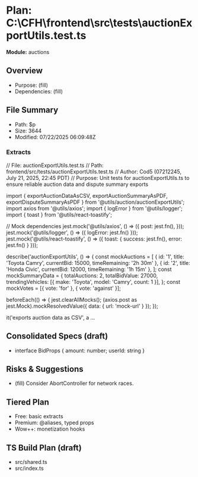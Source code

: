 # Plan: C:\CFH\frontend\src\tests\auctionExportUtils.test.ts
**Module:** auctions

## Overview
- Purpose: (fill)
- Dependencies: (fill)

## File Summary
- Path: $p
- Size: 3644
- Modified: 07/22/2025 06:09:48Z

### Extracts
// File: auctionExportUtils.test.ts
// Path: frontend/src/tests/auctionExportUtils.test.ts
// Author: Cod5 (07212245, July 21, 2025, 22:45 PDT)
// Purpose: Unit tests for auctionExportUtils.ts to ensure reliable auction data and dispute summary exports

import { exportAuctionDataAsCSV, exportAuctionSummaryAsPDF, exportDisputeSummaryAsPDF } from '@utils/auction/auctionExportUtils';
import axios from '@utils/axios';
import { logError } from '@utils/logger';
import { toast } from '@utils/react-toastify';

// Mock dependencies
jest.mock('@utils/axios', () => ({
  post: jest.fn(),
}));
jest.mock('@utils/logger', () => ({ logError: jest.fn() }));
jest.mock('@utils/react-toastify', () => ({ toast: { success: jest.fn(), error: jest.fn() } }));

describe('auctionExportUtils', () => {
  const mockAuctions = [
    { id: '1', title: 'Toyota Camry', currentBid: 15000, timeRemaining: '2h 30m' },
    { id: '2', title: 'Honda Civic', currentBid: 12000, timeRemaining: '1h 15m' },
  ];
  const mockSummaryData = {
    totalAuctions: 2,
    totalBidValue: 27000,
    trendingVehicles: [{ make: 'Toyota', model: 'Camry', count: 1 }],
  };
  const mockVotes = [{ vote: 'for' }, { vote: 'against' }];

  beforeEach(() => {
    jest.clearAllMocks();
    (axios.post as jest.Mock).mockResolvedValue({ data: { url: 'mock-url' } });
  });

  it('exports auction data as CSV', a
...


## Consolidated Specs (draft)
- interface BidProps { amount: number; userId: string }

## Risks & Suggestions
- (fill) Consider AbortController for network races.

## Tiered Plan
- Free: basic extracts
- Premium: @aliases, typed props
- Wow++: monetization hooks

## TS Build Plan (draft)
- src/shared.ts
- src/index.ts
